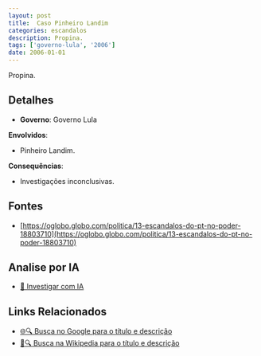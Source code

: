 ```yaml
---
layout: post
title:  Caso Pinheiro Landim
categories: escandalos
description: Propina.
tags: ['governo-lula', '2006']
date: 2006-01-01
---
```


Propina.

## Detalhes
- **Governo**: Governo Lula

**Envolvidos**:
- Pinheiro Landim.


**Consequências**:
- Investigações inconclusivas.


## Fontes
- [https://oglobo.globo.com/politica/13-escandalos-do-pt-no-poder-18803710](https://oglobo.globo.com/politica/13-escandalos-do-pt-no-poder-18803710)


## Analise por IA
- [🤖 Investigar com IA](https://www.perplexity.ai/search?q=Caso%20Pinheiro%20Landim%20Propina.%20Governo%20Lula)

## Links Relacionados
- [🌐🔍 Busca no Google para o título e descrição](https://www.google.com/search?q=Caso%20Pinheiro%20Landim%20Propina.%20Governo%20Lula)
- [📖🔍 Busca na Wikipedia para o título e descrição](https://pt.wikipedia.org/w/index.php?search=Caso%20Pinheiro%20Landim%20Propina.%20Governo%20Lula)

